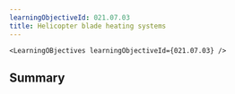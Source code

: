 ```yaml
---
learningObjectiveId: 021.07.03
title: Helicopter blade heating systems
---
```


```tsx eval
<LearningOBjectives learningObjectiveId={021.07.03} />
```

## Summary
